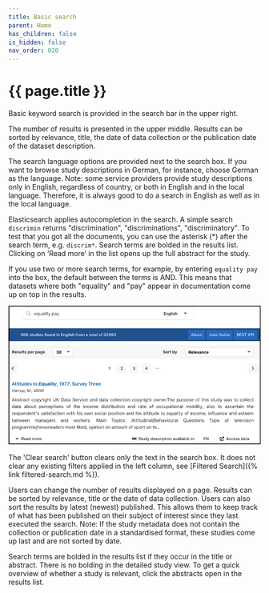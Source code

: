 ```yaml
---
title: Basic search
parent: Home
has_children: false
is_hidden: false
nav_order: 020
---
```


# {{ page.title }}

Basic keyword search is provided in the search bar in the upper right.

The number of results is presented in the upper middle.
Results can be sorted by relevance, title, the date of data collection or the publication date of the dataset description.

The search language options are provided next to the search box.
If you want to browse study descriptions in German, for instance, choose German as the language.
Note: some service providers provide study descriptions only in English, regardless of country,
or both in English and in the local language.
Therefore, it is always good to do a search in English as well as in the local language.

Elasticsearch applies autocompletion in the search.
A simple search `discrimin` returns "discrimination", "discriminations", "discriminatory".
To test that you got all the documents, you can use the asterisk (*) after the search term,
e.g. `discrim*`.
Search terms are bolded in the results list.
Clicking on ‘Read more’ in the list opens up the full abstract for the study.

If you use two or more search terms, for example, by entering `equality pay` into the box,
the default between the terms is AND.
This means that datasets where both "equality" and "pay" appear in documentation come up on top in the results.

![Basic search](images/basic-search.png "Basic search")

The 'Clear search' button clears only the text in the search box.
It does not clear any existing filters applied in the left column,
see [Filtered Search]({% link filtered-search.md %}).

Users can change the number of results displayed on a page.
Results can be sorted by relevance, title or the date of data collection.
Users can also sort the results by latest (newest) published.
This allows them to keep track of what has been published on their subject of interest
since they last executed the search.
Note: If the study metadata does not contain the collection or publication date in a standardised format,
these studies come up last and are not sorted by date.

Search terms are bolded in the results list if they occur in the title or abstract.
There is no bolding in the detailed study view.
To get a quick overview of whether a study is relevant, click the abstracts open in the results list.
